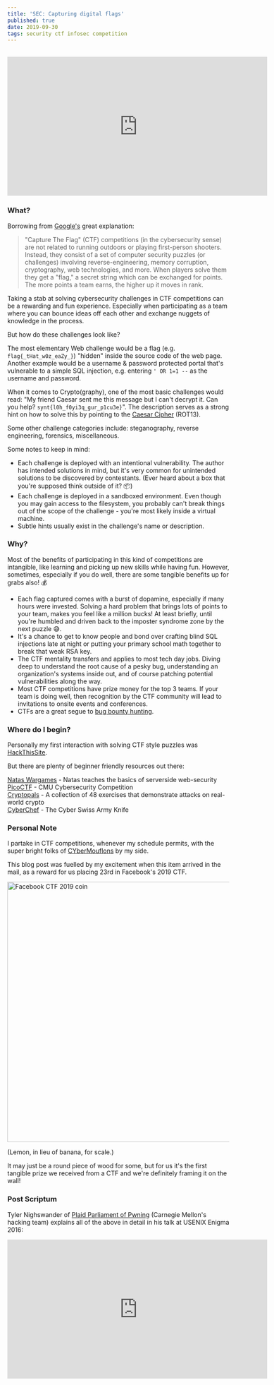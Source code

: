 ```yaml
---
title: 'SEC: Capturing digital flags'
published: true
date: 2019-09-30
tags: security ctf infosec competition
---
```


<iframe width="590" height="315" src="https://www.youtube.com/embed/2xZZJjRWlas" frameborder="0" allow="accelerometer; autoplay; encrypted-media; gyroscope; picture-in-picture" style="margin-top: 16px" allowfullscreen></iframe>

### What?

Borrowing from [Google's](https://buildyourfuture.withgoogle.com/events/ctf/#!?detail-content-tabby_activeEl=about) great explanation:

> "Capture The Flag" (CTF) competitions (in the cybersecurity sense) are not related to running outdoors or playing first-person shooters. Instead, they consist of a set of computer security puzzles (or challenges) involving reverse-engineering, memory corruption, cryptography, web technologies, and more. When players solve them they get a "flag," a secret string which can be exchanged for points. The more points a team earns, the higher up it moves in rank.

Taking a stab at solving cybersecurity challenges in CTF competitions can be a rewarding and fun experience. Especially when participating as a team where you can bounce ideas off each other and exchange nuggets of knowledge in the process.

But how do these challenges look like?

The most elementary Web challenge would be a flag (e.g. `flag{_tHat_w0z_eaZy_}`) "hidden" inside the source code of the web page. Another example would be a username & password protected portal that's vulnerable to a simple SQL injection, e.g. entering `' OR 1=1 --` as the username and password.

When it comes to Crypto(graphy), one of the most basic challenges would read: "My friend Caesar sent me this message but I can't decrypt it. Can you help? `synt{l0h_f0yi3q_gur_p1cu3e}`". The description serves as a strong hint on how to solve this by pointing to the [Caesar Cipher](https://en.wikipedia.org/wiki/Caesar_cipher) (ROT13).

Some other challenge categories include: steganography, reverse engineering, forensics, miscellaneous.

Some notes to keep in mind:

- Each challenge is deployed with an intentional vulnerability. The author has intended solutions in mind, but it's very common for unintended solutions to be discovered by contestants. (Ever heard about a box that you're supposed think outside of it? 📦)
- Each challenge is deployed in a sandboxed environment. Even though you may gain access to the filesystem, you probably can't break things out of the scope of the challenge - you're most likely inside a virtual machine.
- Subtle hints usually exist in the challenge's name or description.

### Why?

Most of the benefits of participating in this kind of competitions are intangible, like learning and picking up new skills while having fun. However, sometimes, especially if you do well, there are some tangible benefits up for grabs also! 💰

- Each flag captured comes with a burst of dopamine, especially if many hours were invested. Solving a hard problem that brings lots of points to your team, makes you feel like a million bucks! At least briefly, until you're humbled and driven back to the imposter syndrome zone by the next puzzle 😅.
- It's a chance to get to know people and bond over crafting blind SQL injections late at night or putting your primary school math together to break that weak RSA key.
- The CTF mentality transfers and applies to most tech day jobs. Diving deep to understand the root cause of a pesky bug, understanding an organization's systems inside out, and of course patching potential vulnerabilities along the way.
- Most CTF competitions have prize money for the top 3 teams. If your team is doing well, then recognition by the CTF community will lead to invitations to onsite events and conferences.
- CTFs are a great segue to [bug bounty hunting](https://hackerone.com).

### Where do I begin?

Personally my first interaction with solving CTF style puzzles was [HackThisSite](https://hackthissite.org).

But there are plenty of beginner friendly resources out there:

[Natas Wargames](https://overthewire.org/wargames/natas/) - Natas teaches the basics of serverside web-security  
[PicoCTF](https://picoctf.com) - CMU Cybersecurity Competition  
[Cryptopals](https://cryptopals.com) - A collection of 48 exercises that demonstrate attacks on real-world crypto  
[CyberChef](https://gchq.github.io/CyberChef) - The Cyber Swiss Army Knife

### Personal Note

I partake in CTF competitions, whenever my schedule permits, with the super bright folks of [CYberMouflons](https://cybermouflons.com) by my side.

This blog post was fuelled by my excitement when this item arrived in the mail, as a reward for us placing 23rd in Facebook's 2019 CTF.

<img src="/articles/2019-09-30-capturing-digital-flags/coinfbctf2019.png" width="590" alt="Facebook CTF 2019 coin" />

(Lemon, in lieu of banana, for scale.)

It may just be a round piece of wood for some, but for us it's the first tangible prize we received from a CTF and we're definitely framing it on the wall!

### Post Scriptum

Tyler Nighswander of [Plaid Parliament of Pwning](https://pwning.ne) (Carnegie Mellon's hacking team) explains all of the above in detail in his talk at USENIX Enigma 2016:

<iframe width="590" height="315" src="https://www.youtube.com/embed/-r-B1uOj0W4" frameborder="0" allow="accelerometer; autoplay; encrypted-media; gyroscope; picture-in-picture" allowfullscreen></iframe>
